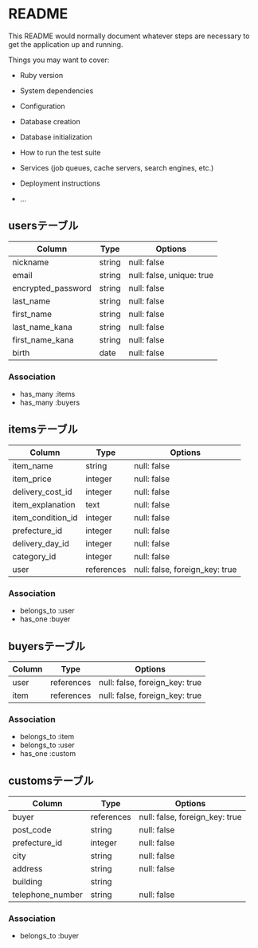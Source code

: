 # README

This README would normally document whatever steps are necessary to get the
application up and running.

Things you may want to cover:

* Ruby version

* System dependencies

* Configuration

* Database creation

* Database initialization

* How to run the test suite

* Services (job queues, cache servers, search engines, etc.)

* Deployment instructions

* ...
## usersテーブル

| Column             | Type   | Options     |
| ------------------ | ------ | ----------- |
| nickname           | string | null: false |
| email              | string | null: false, unique: true |
| encrypted_password | string | null: false |
| last_name          | string | null: false |
| first_name         | string | null: false |
| last_name_kana     | string | null: false |
| first_name_kana    | string | null: false |
| birth              | date   | null: false |

### Association

- has_many :items
- has_many :buyers

## itemsテーブル

| Column             | Type   | Options     |
| ------------------ | ------ | ----------- |
| item_name          | string | null: false |
| item_price         | integer | null: false |
| delivery_cost_id   | integer | null: false |
| item_explanation   | text    | null: false |
| item_condition_id  | integer | null: false |
| prefecture_id      | integer | null: false  |
| delivery_day_id   | integer | null: false |
| category_id        | integer | null: false |
| user               | references | null: false, foreign_key: true |

### Association

- belongs_to :user
- has_one :buyer

## buyersテーブル

| Column             | Type   | Options     |
| ------------------ | ------ | ----------- |
| user            | references | null: false, foreign_key: true |
| item            | references | null: false, foreign_key: true |

### Association

- belongs_to :item
- belongs_to :user
- has_one :custom

## customsテーブル

| Column             | Type   | Options     |
| ------------------ | ------ | ----------- |
| buyer              | references | null: false, foreign_key: true |
| post_code          | string | null: false |
| prefecture_id      | integer | null: false |
| city               | string | null: false |
| address            | string | null: false |
| building           | string |             |
| telephone_number   | string | null: false |

### Association

- belongs_to :buyer